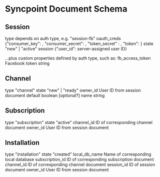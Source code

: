 # Syncpoint Document Schema ##

## Session ##
type            depends on auth type, e.g. "session-fb"
oauth_creds     {"consumer_key": , "consumer_secret": , "token_secret" : , "token": }
state           "new" | "active"
session         {"user_id": server-assigned user ID}

...plus custom properties defined by auth type, such as:
fb_access_token Facebook token string


## Channel ##

type            "channel"
state           "new" | "ready"
owner_id        User ID from session document
default         boolean [optional?]
name            string

## Subscription ##

type            "subscription"
state           "active"
channel_id      ID of corresponding channel document
owner_id        User ID from session document

## Installation ##

type            "installation"
state           "created"
local_db_name   Name of corresponding local database
subscription_id ID of corresponding subscription document
channel_id      ID of corresponding channel document
session_id      ID of session document
owner_id        User ID from session document

